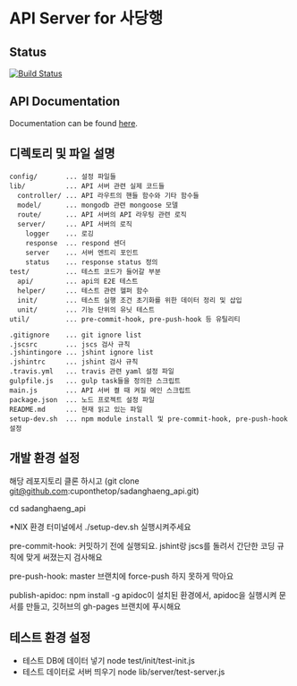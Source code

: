 # API Server for 사당행

## Status
[![Build Status](https://travis-ci.org/cuponthetop/sadanghaeng_api.png)](https://travis-ci.org/cuponthetop/sadanghaeng_api)

## API Documentation
Documentation can be found [here](http://cuponthetop.github.io/sadanghaeng_api/).

## 디렉토리 및 파일 설명

```
config/       ... 설정 파일들
lib/          ... API 서버 관련 실제 코드들
  controller/ ... API 라우트의 핸들 함수와 기타 함수들
  model/      ... mongodb 관련 mongoose 모델
  route/      ... API 서버의 API 라우팅 관련 로직 
  server/     ... API 서버의 로직
    logger    ... 로깅
    response  ... respond 센더 
    server    ... 서버 엔트리 포인트
    status    ... response status 정의
test/         ... 테스트 코드가 들어갈 부분
  api/        ... api의 E2E 테스트
  helper/     ... 테스트 관련 헬퍼 함수
  init/       ... 테스트 실행 조건 초기화를 위한 데이터 정리 및 삽입
  unit/       ... 기능 단위의 유닛 테스트
util/         ... pre-commit-hook, pre-push-hook 등 유틸리티

.gitignore    ... git ignore list
.jscsrc       ... jscs 검사 규칙 
.jshintingore ... jshint ignore list
.jshintrc     ... jshint 검사 규칙
.travis.yml   ... travis 관련 yaml 설정 파일
gulpfile.js   ... gulp task들을 정의한 스크립트 
main.js       ... API 서버 켤 때 켜질 메인 스크립트  
package.json  ... 노드 프로젝트 설정 파일 
README.md     ... 현재 읽고 있는 파일
setup-dev.sh  ... npm module install 및 pre-commit-hook, pre-push-hook 설정
```

## 개발 환경 설정

해당 레포지토리 클론 하시고 (git clone git@github.com:cuponthetop/sadanghaeng_api.git)

cd sadanghaeng_api

*NIX 환경 터미널에서
./setup-dev.sh
실행시켜주세요

pre-commit-hook:
커밋하기 전에 실행되요.
jshint랑 jscs를 돌려서 간단한 코딩 규칙에 맞게 써졌는지 검사해요 

pre-push-hook:
master 브랜치에 force-push 하지 못하게 막아요

publish-apidoc:
npm install -g apidoc이 설치된 환경에서,
apidoc을 실행시켜 문서를 만들고, 깃허브의 gh-pages 브랜치에 푸시해요

## 테스트 환경 설정
- 테스트 DB에 데이터 넣기
node test/init/test-init.js
- 테스트 데이터로 서버 띄우기
node lib/server/test-server.js
